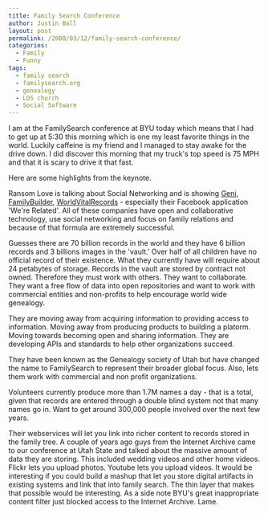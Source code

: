 ```yaml
---
title: Family Search Conference
author: Justin Ball
layout: post
permalink: /2008/03/12/family-search-conference/
categories:
  - Family
  - Funny
tags:
  - family search
  - familysearch.org
  - genealogy
  - LDS church
  - Social Software
---
```


I am at the FamilySearch conference at BYU today which means that I had to get up at 5:30 this morning which is one my least favorite things in the world. Luckily caffeine is my friend and I managed to stay awake for the drive down. I did discover this morning that my truck's top speed is 75 MPH and that it is scary to drive it that fast.

Here are some highlights from the keynote.

Ransom Love is talking about Social Networking and is showing [Geni][1], [FamilyBuilder][2], [WorldVitalRecords][3] - especially their Facebook application 'We're Related'. All of these companies have open and collaborative technology, use social networking and focus on family relations and because of that formula are extremely successful.

 [1]: http://www.geni.com/
 [2]: http://www.ifamily.net/
 [3]: http://www.worldvitalrecords.com/

Guesses there are 70 billion records in the world and they have 6 billion records and 3 billions images in the 'vault.' Over half of all children have no official record of their existence. What they currently have will require about 24 petabytes of storage. Records in the vault are stored by contract not owned. Therefore they must work with others. They want to collaborate. They want a free flow of data into open repositories and want to work with commercial entities and non-profits to help encourage world wide genealogy.

They are moving away from acquiring information to providing access to information. Moving away from producing products to building a platorm. Moving towards becoming open and sharing information. They are developing APIs and standards to help other organizations succeed.

They have been known as the Genealogy society of Utah but have changed the name to FamilySearch to represent their broader global focus. Also, lets them work with commercial and non profit organizations.

Volunteers currently produce more than 1.7M names a day - that is a total, given that records are entered through a double blind system not that many names go in. Want to get around 300,000 people involved over the next few years.

Their webservices will let you link into richer content to records stored in the family tree. A couple of years ago guys from the Internet Archive came to our conference at Utah State and talked about the massive amount of data they are storing. This included wedding videos and other home videos. Flickr lets you upload photos. Youtube lets you upload videos. It would be interesting if you could build a mashup that let you store digital artifacts in existing systems and link that into family search. The thin layer that makes that possible would be interesting. As a side note BYU's great inappropriate content filter just blocked access to the Internet Archive. Lame.